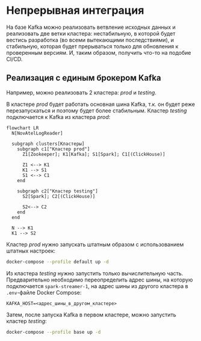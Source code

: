 # Непрерывная интеграция

На базе Kafka можно реализовать ветвление исходных данных и реализовать две
ветки кластера: нестабильную, в которой будет вестись разработка (во всеми
вытекающими последствиями), и стабильную, которая будет прерываться только для
обновления к проверенным версиям. И, таким образом, получить что-то на подобие
CI/CD.

## Реализация с единым брокером Kafka

Например, можно реализовать 2 кластера: _prod_ и _testing_.

В кластере _prod_ будет работать основная шина Kafka, т.к. он будет реже
перезапускаться и поэтому будет более стабильным. Кластер _testing_ подключается
к Kafka из кластера _prod_:

```mermaid
flowchart LR
  N[NovAtelLogReader]

  subgraph clusters[Кластеры]
    subgraph c1["Кластер prod"]
      Z1[Zookeeper]; K1[Kafka]; S1[Spark]; C1[(ClickHouse)]

      Z1 <--> K1
      K1 --> S1
      S1 <--> C1
    end

    subgraph c2["Кластер testing"]
      S2[Spark]; C2[(ClickHouse)]

      S2<--> C2
    end
  end

  N --> K1
  K1 --> S2
```

Кластер _prod_ нужно запускать штатным образом с использованием штатных
настроек:

```sh
docker-compose --profile default up -d
```

Из кластера _testing_ нужно запустить только вычислительную
часть. Предварительно необходимо переопределить адрес шины, на которую
подключается `spark-streamer-1`, на адрес шины из другого кластера в
`.env`-файле Docker Compose:

```
KAFKA_HOST=<адрес_шины_в_другом_кластере>
```

Затем, после запуска Kafka в первом кластере, можно запустить кластер _testing_:

```sh
docker-compose --profile base up -d
```
